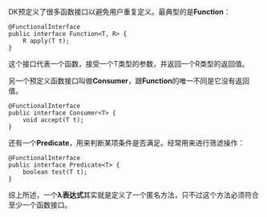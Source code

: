 DK预定义了很多函数接口以避免用户重复定义。最典型的是**Function**：
```
@FunctionalInterface
public interface Function<T, R> {  
    R apply(T t);
}
```
这个接口代表一个函数，接受一个T类型的参数，并返回一个R类型的返回值。

另一个预定义函数接口叫做**Consumer**，跟**Function**的唯一不同是它没有返回值。
```
@FunctionalInterface
public interface Consumer<T> {
    void accept(T t);
}
```

还有一个**Predicate**，用来判断某项条件是否满足。经常用来进行筛滤操作：
```
@FunctionalInterface
public interface Predicate<T> {
    boolean test(T t);
}
```
综上所述，一个**λ表达式**其实就是定义了一个匿名方法，只不过这个方法必须符合至少一个函数接口。